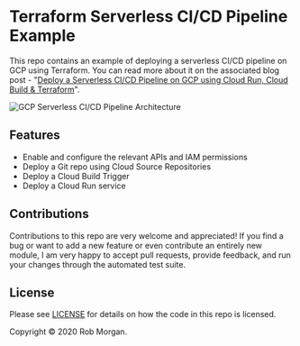 # Terraform Serverless CI/CD Pipeline Example

This repo contains an example of deploying a serverless CI/CD pipeline on GCP using Terraform. You can read
more about it on the associated blog post - "[Deploy a Serverless CI/CD Pipeline on GCP using Cloud Run, Cloud Build & Terraform](https://robmorgan.id.au/posts/deploy-a-serverless-cicd-pipeline-on-gcp-using-cloud-run-and-terraform/)".

![GCP Serverless CI/CD Pipeline Architecture](https://github.com/robmorgan/terraform-cloudrun-example/blob/master/_docs/gcp-serverless-cicd-pipeline.png)

## Features

- Enable and configure the relevant APIs and IAM permissions
- Deploy a Git repo using Cloud Source Repositories
- Deploy a Cloud Build Trigger
- Deploy a Cloud Run service

## Contributions

Contributions to this repo are very welcome and appreciated! If you find a bug or want to add a new feature or
even contribute an entirely new module, I am very happy to accept pull requests, provide feedback, and run your
changes through the automated test suite.

## License

Please see [LICENSE](https://github.com/robmorgan/terraform-cloudrun-example/blob/master/LICENSE) for details on how the code in this repo is licensed.

Copyright &copy; 2020 Rob Morgan.
